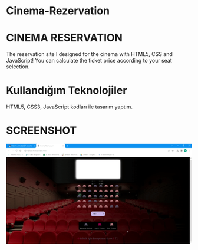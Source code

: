 # Cinema-Rezervation
<h1> CINEMA RESERVATION </h1>

The reservation site I designed for the cinema with HTML5, CSS and JavaScript!
You can calculate the ticket price according to your seat selection.

<h1> Kullandığım Teknolojiler </h1>
HTML5, CSS3, JavaScript kodları ile tasarım yaptım.


<h1> SCREENSHOT </h1>

![](ezgif.com-video-to-gif.gif)